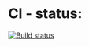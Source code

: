 # CI - status:
[![Build status](https://ci.appveyor.com/api/projects/status/5dlmn3ygbue29xni?svg=true)](https://ci.appveyor.com/project/Dmitruzd21/bdd)